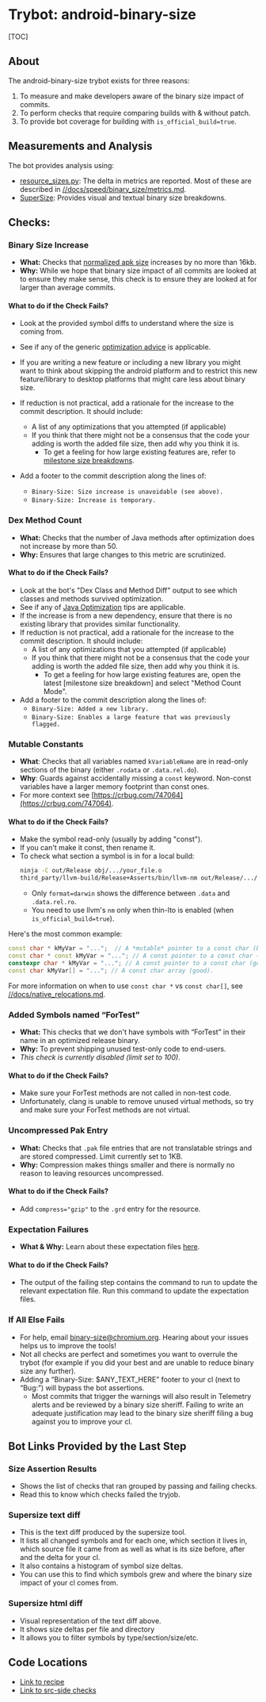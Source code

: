 # Trybot: android-binary-size

[TOC]

## About

The android-binary-size trybot exists for three reasons:
1. To measure and make developers aware of the binary size impact of commits.
2. To perform checks that require comparing builds with & without patch.
3. To provide bot coverage for building with `is_official_build=true`.

## Measurements and Analysis

The bot provides analysis using:
* [resource_sizes.py]: The delta in metrics are reported. Most of these are
  described in [//docs/speed/binary_size/metrics.md][metrics].
* [SuperSize]: Provides visual and textual binary size breakdowns.

[resource_sizes.py]: /build/android/resource_sizes.py
[metrics]: /docs/speed/binary_size/metrics.md
[SuperSize]: /tools/binary_size/README.md

## Checks:

### Binary Size Increase

- **What:** Checks that [normalized apk size] increases by no more than 16kb.
- **Why:** While we hope that binary size impact of all commits are looked at
  to ensure they make sense, this check is to ensure they are looked at for
  larger than average commits.

[normalized apk size]: /docs/speed/binary_size/metrics.md#normalized-apk-size

#### What to do if the Check Fails?

- Look at the provided symbol diffs to understand where the size is coming from.
- See if any of the generic [optimization advice] is applicable.
- If you are writing a new feature or including a new library you might want to
  think about skipping the android platform and to restrict this new
  feature/library to desktop platforms that might care less about binary size.
- If reduction is not practical, add a rationale for the increase to the commit
  description. It should include:
    - A list of any optimizations that you attempted (if applicable)
    - If you think that there might not be a consensus that the code your adding
      is worth the added file size, then add why you think it is.
        - To get a feeling for how large existing features are, refer to
          [milestone size breakdowns].

- Add a footer to the commit description along the lines of:
    - `Binary-Size: Size increase is unavoidable (see above).`
    - `Binary-Size: Increase is temporary.`

[optimization advice]: /docs/speed/binary_size/optimization_advice.md
[milestone size breakdowns]: https://storage.googleapis.com/chrome-supersize/index.html



### Dex Method Count

- **What:** Checks that the number of Java methods after optimization does not
  increase by more than 50.
- **Why:** Ensures that large changes to this metric are scrutinized.

#### What to do if the Check Fails?

- Look at the bot's "Dex Class and Method Diff" output to see which classes and
  methods survived optimization.
- See if any of [Java Optimization] tips are applicable.
- If the increase is from a new dependency, ensure that there is no existing
  library that provides similar functionality.
- If reduction is not practical, add a rationale for the increase to the commit
  description. It should include:
    - A list of any optimizations that you attempted (if applicable)
    - If you think that there might not be a consensus that the code your adding
      is worth the added file size, then add why you think it is.
        - To get a feeling for how large existing features are, open the latest
          [milestone size breakdown] and select "Method Count Mode".
- Add a footer to the commit description along the lines of:
    - `Binary-Size: Added a new library.`
    - `Binary-Size: Enables a large feature that was previously flagged.`

[Java Optimization]: /docs/speed/binary_size/optimization_advice.md#Optimizating-Java-Code

### Mutable Constants

- **What**: Checks that all variables named `kVariableName` are in read-only
  sections of the binary (either `.rodata` or `.data.rel.do`).
- **Why**: Guards against accidentally missing a `const` keyword. Non-const
  variables have a larger memory footprint than const ones.
- For more context see [https://crbug.com/747064](https://crbug.com/747064).

#### What to do if the Check Fails?

- Make the symbol read-only (usually by adding "const").
- If you can't make it const, then rename it.
- To check what section a symbol is in for a local build:
  ```sh
  ninja -C out/Release obj/.../your_file.o
  third_party/llvm-build/Release+Asserts/bin/llvm-nm out/Release/.../your_file.o --format=darwin
  ```
  - Only `format=darwin` shows the difference between `.data` and `.data.rel.ro`.
  - You need to use llvm's `nm` only when thin-lto is enabled
    (when `is_official_build=true`).

Here's the most common example:
```c++
const char * kMyVar = "...";  // A *mutable* pointer to a const char (bad).
const char * const kMyVar = "..."; // A const pointer to a const char (good).
constexpr char * kMyVar = "..."; // A const pointer to a const char (good).
const char kMyVar[] = "..."; // A const char array (good).
```

For more information on when to use `const char *` vs `const char[]`, see
[//docs/native_relocations.md](/docs/native_relocations.md).

### Added Symbols named “ForTest”

- **What:** This checks that we don't have symbols with “ForTest” in their name
  in an optimized release binary.
- **Why:** To prevent shipping unused test-only code to end-users.
- *This check is currently disabled (limit set to 100)*.

#### What to do if the Check Fails?

- Make sure your ForTest methods are not called in non-test code.
- Unfortunately, clang is unable to remove unused virtual methods, so try and
  make sure your ForTest methods are not virtual.

### Uncompressed Pak Entry

- **What:** Checks that `.pak` file entries that are not translatable strings
  and are stored compressed. Limit currently set to 1KB.
- **Why:** Compression makes things smaller and there is normally no reason to
  leaving resources uncompressed.

#### What to do if the Check Fails?

- Add `compress="gzip"` to the `.grd` entry for the resource.

### Expectation Failures

- **What & Why:** Learn about these expectation files [here][expectation files].

[expectation files]: /chrome/android/java/README.md

#### What to do if the Check Fails?

- The output of the failing step contains the command to run to update the
  relevant expectation file. Run this command to update the expectation files.

### If All Else Fails

- For help, email [binary-size@chromium.org]. Hearing about your issues helps us
  to improve the tools!
- Not all checks are perfect and sometimes you want to overrule the trybot (for
  example if you did your best and are unable to reduce binary size any
  further).
- Adding a “Binary-Size: $ANY\_TEXT\_HERE” footer to your cl (next to “Bug:”)
  will bypass the bot assertions.
    - Most commits that trigger the warnings will also result in Telemetry
      alerts and be reviewed by a binary size sheriff. Failing to write an
      adequate justification may lead to the binary size sheriff filing a bug
      against you to improve your cl.

[binary-size@chromium.org]: https://groups.google.com/a/chromium.org/forum/#!forum/binary-size

## Bot Links Provided by the Last Step

### Size Assertion Results

- Shows the list of checks that ran grouped by passing and failing checks.
- Read this to know which checks failed the tryjob.

### Supersize text diff

- This is the text diff produced by the supersize tool.
- It lists all changed symbols and for each one, which section it lives in,
  which source file it came from as well as what is its size before, after and
  the delta for your cl.
- It also contains a histogram of symbol size deltas.
- You can use this to find which symbols grew and where the binary size impact
  of your cl comes from.

### Supersize html diff

- Visual representation of the text diff above.
- It shows size deltas per file and directory
- It allows you to filter symbols by type/section/size/etc.

## Code Locations

- [Link to recipe](https://cs.chromium.org/chromium/build/scripts/slave/recipes/binary_size_trybot.py)
- [Link to src-side checks](/tools/binary_size/trybot_commit_size_checker.py)
